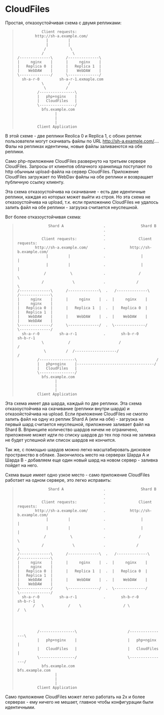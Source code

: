 # CloudFiles

Простая, отказоустойчивая схема с двумя репликами:

>```
>            Client requests:
>         http://sh-a.example.com/
>              |         |
>              |         |
>             /           \
>            /             \
>/--------------\      /--------------\
>|     nginx    |      |     nginx    |
>|   Replica 0  |      |   Replica 1  |
>|    WebDAW    |      |    WebDAW    |
>\--------------/      \--------------/
>   sh-a-r-0         sh-a-r-1.exmaple.com
>            \           /
>             \         /
>          /----------------\
>          |   php+nginx    |
>          |   CloudFiles   |
>          \----------------/
>            bfs.example.com
>                  |
>                  |
>                  |
>          Client Application
>```

В этой схеме - две реплики Reolica 0 и Replica 1, с обоих реплик пользователи могут
скачивать файлы по URL http://sh-a.example.com/.... Фалы на репликах идентичны, новые файлы заливаеются на обе реплики.

Само php-приложение CloudFiles развернуто на третьем сервере CloudFiles. Запросы от клиентов облачного хранилища поступают
по http обычным upload-файла на сервер CloudFiles. Приложение CloudFiles загружает по WebDav файлы на обе реплики и возвращает
публичную ссылку клиенту.

Эта схема отказоустойчива на скачивание - есть две идентичные реплики, каждая из которых может выйти из строя. Но эта схема
не отказоустойчива на upload, т.к. если приложению CloudFiles не удалось залить файл на обе реплики - загрузка считается неуспешной.


Вот более отказоустойчивая схема:

>```
>               Shard A                  .                Shard B
>                                        .
>                                        .
>            Client requests:            .               Client requests:
>         http://sh-a.example.com/       .           http://sh-b.example.com/
>              |         |               .                |         |
>              |         |               .                |         |
>             /           \              .               /           \
>            /             \             .              /             \
>/--------------\      /--------------\  .   /--------------\      /--------------\
>|     nginx    |      |     nginx    |  .  |     nginx    |      |     nginx    |
>|   Replica 0  |      |   Replica 1  |  .  |   Replica 0  |      |   Replica 1  |
>|    WebDAW    |      |    WebDAW    |  .  |    WebDAW    |      |    WebDAW    |
>\--------------/      \--------------/  .  \--------------/      \--------------/
>   sh-a-r-0         sh-a-r-1            .       sh-b-r-0             sh-b-r-1
>            \           /                      /                  /
>             \         /  /-------------------/                  /
>          /----------------\                                    /
>          |   php+nginx    |-----------------------------------/
>          |   CloudFiles   | 
>          \----------------/ 
>            bfs.example.com
>                  |
>                  |
>                  |
>          Client Application
>```

Эта схема имеет два шарда, каждый по две реплики. Эта схема отказоустойчива на скачивание (реплики внутри шарда) и отказойстойчива
на upload. Если приложение CloudFiles не смогло залить файл на одну из реплик Shard A (или на обе) - загрузка на первый шард считается неуспешной,
приложение заливает файл на Shard B. Впринципе количество шардов ничем не ограничено, приложение может идти по списку шардов до тех
пор пока не заливка не будет успешной или список шардов не кончится.

Так же, с помощью шардов можно легко масштабировать дисковое пространство в облаке. Закончилось место на серверах Шарда A и Шарда B - добавляем
еще один новый шард на новом сервер - заливка пойдет на него.

Схема выше имеет одно узкое место - само приложение CloudFiles работает на одном сервере, это легко исправить:

>```
>               Shard A                  .                Shard B
>                                        .
>                                        .
>            Client requests:            .               Client requests:
>         http://sh-a.example.com/       .           http://sh-b.example.com/
>              |         |               .                |         |
>              |         |               .                |         |
>             /           \              .               /           \
>            /             \             .              /             \
>/--------------\      /--------------\  .   /--------------\      /--------------\
>|     nginx    |      |     nginx    |  .  |     nginx    |      |     nginx    |
>|   Replica 0  |      |   Replica 1  |  .  |   Replica 0  |      |   Replica 1  |
>|    WebDAW    |      |    WebDAW    |  .  |    WebDAW    |      |    WebDAW    |
>\--------------/      \--------------/  .  \--------------/      \--------------/
>   sh-a-r-0         sh-a-r-1            .       sh-b-r-0             sh-b-r-1
>        /   \           /    \                   / \                /  \
>                                                                      
>                                                                    
>                                                                 
>                                                                 
>          /----------------\                       /----------------\
>          |   php+nginx    |                       |   php+nginx    |
>          |   CloudFiles   |                       |   CloudFiles   | 
>          \----------------/                       \----------------/ 
>            bfs.example.com                          bfs.example.com
>                  |
>                  |
>                  |
>          Client Application
>```

Само приложение CloudFiles может легко работать на 2х и более серверах - ему ничего не мешает, главное чтобы конфигурации
были идентичными.


